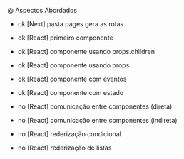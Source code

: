 @ Aspectos Abordados

- ok [Next] pasta pages gera as rotas
- ok [React] primeiro componente
- ok [React] componente usando props.children
- ok [React] componente usando props
- ok [React] componente com eventos

- ok [React] componente com estado
- no [React] comunicação entre componentes (direta)
- no [React] comunicação entre componentes (indireta) 
- no [React] rederização condicional
- no [React] rederização de listas
